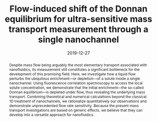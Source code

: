 ---
title: "Flow-induced shift of the Donnan equilibrium for ultra-sensitive mass transport measurement through a single nanochannel"
date: 2019-12-27
publishDate: 2019-12-27
authors: ["**Simon Gravelle**", "Christophe Ybert"]
publication_types: ["2"]
abstract: "Despite mass flow being arguably the most elementary transport associated with nanofluidics, its measurement still constitutes a significant bottleneck for the development of this promising field. Here, we investigate how a liquid flow perturbs the ubiquitous enrichment—or depletion—of a solute inside a single nanochannel. Using fluorescence correlation spectroscopy to access the local solute concentration, we demonstrate that the initial enrichment—the so-called Donnan equilibrium—is depleted under flow, thus revealing the underlying mass transport. Combining theoretical and numerical calculations beyond the classical 1D treatment of nanochannels, we rationalize quantitatively our observations and demonstrate unprecedented flow rate sensitivity. Because the present mass transport investigations are based on generic effects, we believe that they can develop into a versatile approach for nanofluidics."
featured: true
publication: "The Journal of Chemical Physics, 151, 24"
links:
  - icon_pack: fas
    icon: scroll
    name: Link
    url: 'https://doi.org/10.1063/1.5133888'
---